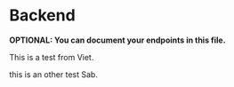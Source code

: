 # Backend

**OPTIONAL: You can document your endpoints in this file.**

This is a test from Viet.

this is an other test Sab.